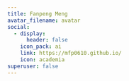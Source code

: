```yaml
---
title: Fanpeng Meng
avatar_filename: avatar
social:
  - display:
      header: false
    icon_pack: ai
    link: https://mfp0610.github.io/
    icon: academia
superuser: false
---
```

